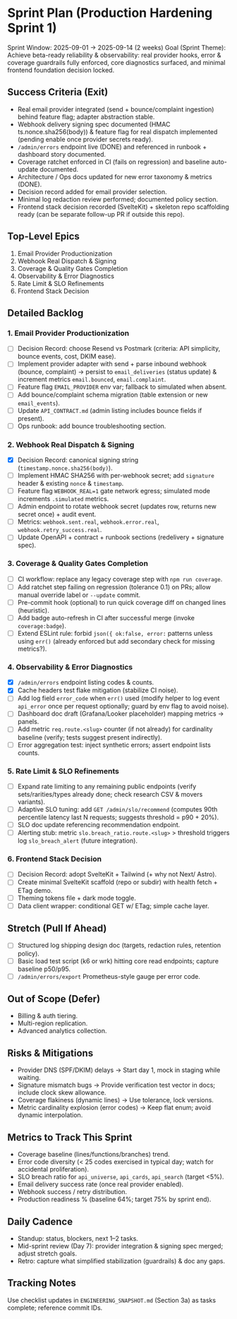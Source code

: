 # Sprint Plan (Production Hardening Sprint 1)

Sprint Window: 2025-09-01 → 2025-09-14 (2 weeks)
Goal (Sprint Theme): Achieve beta-ready reliability & observability: real provider hooks, error & coverage guardrails fully enforced, core diagnostics surfaced, and minimal frontend foundation decision locked.

## Success Criteria (Exit)
- Real email provider integrated (send + bounce/complaint ingestion) behind feature flag; adapter abstraction stable.
- Webhook delivery signing spec documented (HMAC ts.nonce.sha256(body)) & feature flag for real dispatch implemented (pending enable once provider secrets ready).
- `/admin/errors` endpoint live (DONE) and referenced in runbook + dashboard story documented.
- Coverage ratchet enforced in CI (fails on regression) and baseline auto-update documented.
- Architecture / Ops docs updated for new error taxonomy & metrics (DONE).
- Decision record added for email provider selection.
- Minimal log redaction review performed; documented policy section.
- Frontend stack decision recorded (SvelteKit) + skeleton repo scaffolding ready (can be separate follow-up PR if outside this repo).

## Top-Level Epics
1. Email Provider Productionization
2. Webhook Real Dispatch & Signing
3. Coverage & Quality Gates Completion
4. Observability & Error Diagnostics
5. Rate Limit & SLO Refinements
6. Frontend Stack Decision

## Detailed Backlog

### 1. Email Provider Productionization
- [ ] Decision Record: choose Resend vs Postmark (criteria: API simplicity, bounce events, cost, DKIM ease).
- [ ] Implement provider adapter with send + parse inbound webhook (bounce, complaint) → persist to `email_deliveries` (status update) & increment metrics `email.bounced`, `email.complaint`.
- [ ] Feature flag `EMAIL_PROVIDER` env var; fallback to simulated when absent.
- [ ] Add bounce/complaint schema migration (table extension or new `email_events`).
- [ ] Update `API_CONTRACT.md` (admin listing includes bounce fields if present).
- [ ] Ops runbook: add bounce troubleshooting section.

### 2. Webhook Real Dispatch & Signing
- [x] Decision Record: canonical signing string (`timestamp.nonce.sha256(body)`).
- [ ] Implement HMAC SHA256 with per-webhook secret; add `signature` header & existing `nonce` & `timestamp`.
- [ ] Feature flag `WEBHOOK_REAL=1` gate network egress; simulated mode increments `.simulated` metrics.
- [ ] Admin endpoint to rotate webhook secret (updates row, returns new secret once) + audit event.
- [ ] Metrics: `webhook.sent.real`, `webhook.error.real`, `webhook.retry_success.real`.
- [ ] Update OpenAPI + contract + runbook sections (redelivery + signature spec).

### 3. Coverage & Quality Gates Completion
- [ ] CI workflow: replace any legacy coverage step with `npm run coverage`.
- [ ] Add ratchet step failing on regression (tolerance 0.1) on PRs; allow manual override label or `--update` commit.
- [ ] Pre-commit hook (optional) to run quick coverage diff on changed lines (heuristic).
- [ ] Add badge auto-refresh in CI after successful merge (invoke `coverage:badge`).
- [ ] Extend ESLint rule: forbid `json({ ok:false, error:` patterns unless using `err()` (already enforced but add secondary check for missing metrics?).

### 4. Observability & Error Diagnostics
- [x] `/admin/errors` endpoint listing codes & counts.
- [x] Cache headers test flake mitigation (stabilize CI noise).
- [ ] Add log field `error_code` when `err()` used (modify helper to log event `api_error` once per request optionally; guard by env flag to avoid noise).
- [ ] Dashboard doc draft (Grafana/Looker placeholder) mapping metrics → panels.
- [ ] Add metric `req.route.<slug>` counter (if not already) for cardinality baseline (verify; tests suggest present indirectly).
- [ ] Error aggregation test: inject synthetic errors; assert endpoint lists counts.

### 5. Rate Limit & SLO Refinements
- [ ] Expand rate limiting to any remaining public endpoints (verify sets/rarities/types already done; check research CSV & movers variants).
- [ ] Adaptive SLO tuning: add `GET /admin/slo/recommend` (computes 90th percentile latency last N requests; suggests threshold = p90 + 20%).
- [ ] SLO doc update referencing recommendation endpoint.
- [ ] Alerting stub: metric `slo.breach_ratio.route.<slug>` > threshold triggers log `slo_breach_alert` (future integration).

### 6. Frontend Stack Decision
- [ ] Decision Record: adopt SvelteKit + Tailwind (+ why not Next/ Astro).
- [ ] Create minimal SvelteKit scaffold (repo or subdir) with health fetch + ETag demo.
- [ ] Theming tokens file + dark mode toggle.
- [ ] Data client wrapper: conditional GET w/ ETag; simple cache layer.

## Stretch (Pull If Ahead)
- [ ] Structured log shipping design doc (targets, redaction rules, retention policy).
- [ ] Basic load test script (k6 or wrk) hitting core read endpoints; capture baseline p50/p95.
- [ ] `/admin/errors/export` Prometheus-style gauge per error code.

## Out of Scope (Defer)
- Billing & auth tiering.
- Multi-region replication.
- Advanced analytics collection.

## Risks & Mitigations
- Provider DNS (SPF/DKIM) delays → Start day 1, mock in staging while waiting.
- Signature mismatch bugs → Provide verification test vector in docs; include clock skew allowance.
- Coverage flakiness (dynamic lines) → Use tolerance, lock versions.
- Metric cardinality explosion (error codes) → Keep flat enum; avoid dynamic interpolation.

## Metrics to Track This Sprint
- Coverage baseline (lines/functions/branches) trend.
- Error code diversity (< 25 codes exercised in typical day; watch for accidental proliferation).
- SLO breach ratio for `api_universe`, `api_cards`, `api_search` (target <5%).
- Email delivery success rate (once real provider enabled).
- Webhook success / retry distribution.
- Production readiness % (baseline 64%; target 75% by sprint end).

## Daily Cadence
- Standup: status, blockers, next 1–2 tasks.
- Mid-sprint review (Day 7): provider integration & signing spec merged; adjust stretch goals.
- Retro: capture what simplified stabilization (guardrails) & doc any gaps.

## Tracking Notes
Use checklist updates in `ENGINEERING_SNAPSHOT.md` (Section 3a) as tasks complete; reference commit IDs.

